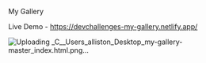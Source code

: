My Gallery

Live Demo - https://devchallenges-my-gallery.netlify.app/

![Uploading _C__Users_alliston_Desktop_my-gallery-master_index.html.png…]()


